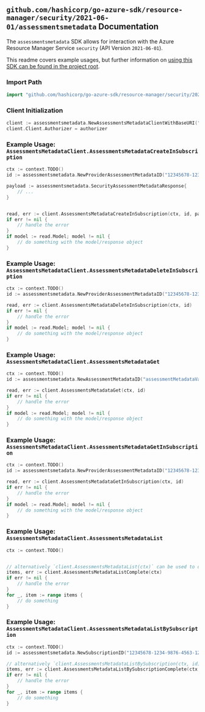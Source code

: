 
## `github.com/hashicorp/go-azure-sdk/resource-manager/security/2021-06-01/assessmentsmetadata` Documentation

The `assessmentsmetadata` SDK allows for interaction with the Azure Resource Manager Service `security` (API Version `2021-06-01`).

This readme covers example usages, but further information on [using this SDK can be found in the project root](https://github.com/hashicorp/go-azure-sdk/tree/main/docs).

### Import Path

```go
import "github.com/hashicorp/go-azure-sdk/resource-manager/security/2021-06-01/assessmentsmetadata"
```


### Client Initialization

```go
client := assessmentsmetadata.NewAssessmentsMetadataClientWithBaseURI("https://management.azure.com")
client.Client.Authorizer = authorizer
```


### Example Usage: `AssessmentsMetadataClient.AssessmentsMetadataCreateInSubscription`

```go
ctx := context.TODO()
id := assessmentsmetadata.NewProviderAssessmentMetadataID("12345678-1234-9876-4563-123456789012", "assessmentMetadataValue")

payload := assessmentsmetadata.SecurityAssessmentMetadataResponse{
	// ...
}


read, err := client.AssessmentsMetadataCreateInSubscription(ctx, id, payload)
if err != nil {
	// handle the error
}
if model := read.Model; model != nil {
	// do something with the model/response object
}
```


### Example Usage: `AssessmentsMetadataClient.AssessmentsMetadataDeleteInSubscription`

```go
ctx := context.TODO()
id := assessmentsmetadata.NewProviderAssessmentMetadataID("12345678-1234-9876-4563-123456789012", "assessmentMetadataValue")

read, err := client.AssessmentsMetadataDeleteInSubscription(ctx, id)
if err != nil {
	// handle the error
}
if model := read.Model; model != nil {
	// do something with the model/response object
}
```


### Example Usage: `AssessmentsMetadataClient.AssessmentsMetadataGet`

```go
ctx := context.TODO()
id := assessmentsmetadata.NewAssessmentMetadataID("assessmentMetadataValue")

read, err := client.AssessmentsMetadataGet(ctx, id)
if err != nil {
	// handle the error
}
if model := read.Model; model != nil {
	// do something with the model/response object
}
```


### Example Usage: `AssessmentsMetadataClient.AssessmentsMetadataGetInSubscription`

```go
ctx := context.TODO()
id := assessmentsmetadata.NewProviderAssessmentMetadataID("12345678-1234-9876-4563-123456789012", "assessmentMetadataValue")

read, err := client.AssessmentsMetadataGetInSubscription(ctx, id)
if err != nil {
	// handle the error
}
if model := read.Model; model != nil {
	// do something with the model/response object
}
```


### Example Usage: `AssessmentsMetadataClient.AssessmentsMetadataList`

```go
ctx := context.TODO()


// alternatively `client.AssessmentsMetadataList(ctx)` can be used to do batched pagination
items, err := client.AssessmentsMetadataListComplete(ctx)
if err != nil {
	// handle the error
}
for _, item := range items {
	// do something
}
```


### Example Usage: `AssessmentsMetadataClient.AssessmentsMetadataListBySubscription`

```go
ctx := context.TODO()
id := assessmentsmetadata.NewSubscriptionID("12345678-1234-9876-4563-123456789012")

// alternatively `client.AssessmentsMetadataListBySubscription(ctx, id)` can be used to do batched pagination
items, err := client.AssessmentsMetadataListBySubscriptionComplete(ctx, id)
if err != nil {
	// handle the error
}
for _, item := range items {
	// do something
}
```
